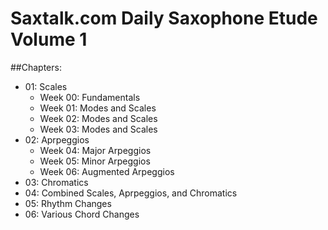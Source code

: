 # Saxtalk.com Daily Saxophone Etude Volume 1

##Chapters:
* 01: Scales
   * Week 00: Fundamentals
   * Week 01: Modes and Scales
   * Week 02: Modes and Scales
   * Week 03: Modes and Scales
* 02: Aprpeggios
   * Week 04: Major Arpeggios
   * Week 05: Minor Arpeggios
   * Week 06: Augmented Arpeggios
* 03: Chromatics
* 04: Combined Scales, Aprpeggios, and Chromatics
* 05: Rhythm Changes
* 06: Various Chord Changes

